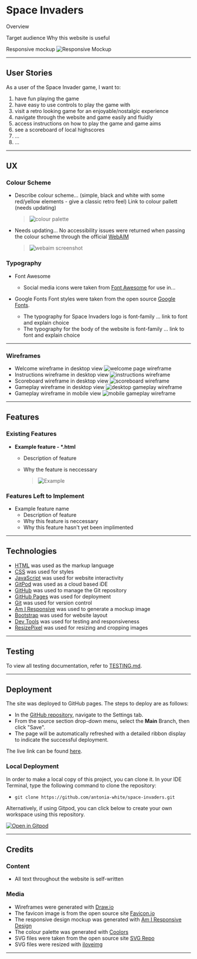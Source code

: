 # Space Invaders

Overview

Target audience
Why this website is useful

Responsive mockup
![Responsive Mockup](documentation/testing/responsive-mockup.png)

***

## User Stories

As a user of the Space Invader game, I want to:
  1. have fun playing the game
  2. have easy to use controls to play the game with
  3. visit a retro looking game for an enjoyable/nostalgic experience
  4. navigate through the website and game easily and fluidly
  5. access instructions on how to play the game and game aims
  6. see a scoreboard of local highscores
  7. ...
  8. ...

***

## UX

### Colour Scheme
- Describe colour scheme... (simple, black and white with some red/yellow elements - give a classic retro feel)
    Link to colour pallett (needs updating)
    >![colour palette](documentation/testing/color-palette.png)
- Needs updating... No accessibility issues were returned when passing the colour scheme through the official [WebAIM](https://webaim.org/resources/contrastchecker/)
    >![webaim screenshot](documentation/testing/webaim-screenshot.png)

### Typography

- Font Awesome
  - Social media icons were taken from [Font Awesome](https://fontawesome.com/) for use in...

- Google Fonts
  Font styles were taken from the open source [Google Fonts](https://fonts.google.com/).
  - The typography for Space Invaders logo is font-family ... link to font and explain choice
  - The typography for the body of the website is font-family ... link to font and explain choice

***

### Wireframes
- Welcome wireframe in desktop view
![welcome page wireframe](documentation/wireframes/space-invaders-welcome-screen-website-wireframe.png)
- Instructions wireframe in desktop view
![instructions wireframe](documentation/wireframes/space-invaders-instructions-screen-website-wireframe.png)
- Scoreboard wireframe in desktop view
![scoreboard wireframe](documentation/wireframes/space-invaders-scoreboard-screen-website-wireframe.png)
- Gameplay wireframe in desktop view
![desktop gameplay wireframe](documentation/wireframes/space-invaders-gameplay-website-wireframe.png)
- Gameplay wireframe in mobile view
![mobile gameplay wireframe](documentation/wireframes/space-invaders-gameplay-mobile-wireframe.png)

***

## Features 

### Existing Features 

- __Example feature - *.html__

  - Description of feature
  - Why the feature is neccessary 

    >![Example](documentation/testing/example-screenshot.png)

### Features Left to Implement 

- Example feature name
  - Description of feature
  - Why this feature is neccessary
  - Why this feature hasn't yet been implimented

***

## Technologies
- [HTML](https://en.wikipedia.org/wiki/HTML) was used as the markup language
- [CSS](https://en.wikipedia.org/wiki/CSS) was used for styles
- [JavaScript](https://en.wikipedia.org/wiki/JavaScript) was used for website interactivity
- [GitPod](https://gitpod.io) was used as a cloud based iDE
- [GitHub](https://github.com/) was used to manage the Git repository
- [GitHub Pages](https://antonia-white.github.io/space-invaders/) was used for deployment
- [Git](https://git-scm.com/) was used for version control
- [Am I Responsive](http://ami.responsivedesign.is/) was used to generate a mockup image
- [Bootstrap](https://getbootstrap.com/) was used for website layout
- [Dev Tools](https://en.wikipedia.org/wiki/Web_development_tools) was used for testing and responsiveness
- [ResizePixel](https://www.resizepixel.com/) was used for resizing and cropping images

***

## Testing

To view all testing documentation, refer to [TESTING.md](TESTING.md).

***

## Deployment

The site was deployed to GitHub pages. The steps to deploy are as follows: 
  - In the [GitHub repository](https://github.com/antonia-white/space-invaders), navigate to the Settings tab.
  - From the source section drop-down menu, select the **Main** Branch, then click "Save".
  - The page will be automatically refreshed with a detailed ribbon display to indicate the successful deployment.

The live link can be found [here](https://antonia-white.github.io/space-invaders/).

### Local Deployment

In order to make a local copy of this project, you can clone it. In your IDE Terminal, type the following command to clone the repository:

- `git clone https://github.com/antonia-white/space-invaders.git`

Alternatively, if using Gitpod, you can click below to create your own workspace using this repository.

[![Open in Gitpod](https://gitpod.io/button/open-in-gitpod.svg)](https://gitpod.io/#https://github.com/antonia-white/space-invaders)

***

## Credits 

### Content 

- All text throughout the website is self-written

### Media

- Wireframes were generated with [Draw.io](https://app.diagrams.net/)
- The favicon image is from the open source site [Favicon.io](https://favicon.io/emoji-favicons/herb)
- The responsive design mockup was generated with [Am I Responsive Design](http://ami.responsivedesign.is/#)
- The colour palette was generated with [Coolors](https://coolors.co/)
- SVG files were taken from the open source site [SVG Repo](https://www.svgrepo.com/)
- SVG files were resized with [iloveimg](https://www.iloveimg.com/)

***

